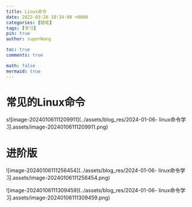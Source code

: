 ```yaml
---
title: Linux命令
date: 2022-03-26 10:34:00 +0800
categories: [随笔]
tags: [学习]
pin: true
author: superWang

toc: true
comments: true

math: false
mermaid: true
---
```




# 常见的Linux命令

s![image-20240106111209911](../assets/blog_res/2024-01-06- linux命令学习.assets/image-20240106111209911.png)

# 进阶版

![image-20240106111256454](../assets/blog_res/2024-01-06- linux命令学习.assets/image-20240106111256454.png)

![image-20240106111309459](../assets/blog_res/2024-01-06- linux命令学习.assets/image-20240106111309459.png)
